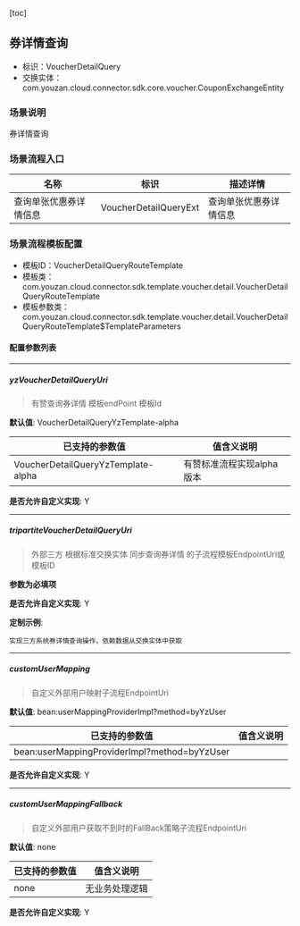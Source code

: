 [toc]

## 券详情查询
- 标识：VoucherDetailQuery
- 交换实体：com.youzan.cloud.connector.sdk.core.voucher.CouponExchangeEntity
### 场景说明
券详情查询
### 场景流程入口

名称 | 标识 | 描述详情
---|---|---
查询单张优惠券详情信息 | VoucherDetailQueryExt | 查询单张优惠券详情信息

### 场景流程模板配置
- 模板ID：VoucherDetailQueryRouteTemplate
- 模板类：com.youzan.cloud.connector.sdk.template.voucher.detail.VoucherDetailQueryRouteTemplate
- 模板参数类：com.youzan.cloud.connector.sdk.template.voucher.detail.VoucherDetailQueryRouteTemplate$TemplateParameters

#### 配置参数列表

---
##### yzVoucherDetailQueryUri
> 有赞查询券详情 模板endPoint 模板Id

**默认值**: VoucherDetailQueryYzTemplate-alpha

已支持的参数值 | 值含义说明
---|---
VoucherDetailQueryYzTemplate-alpha | 有赞标准流程实现alpha版本

**是否允许自定义实现**: Y

---
##### tripartiteVoucherDetailQueryUri
> 外部三方 根据标准交换实体 同步查询券详情 的子流程模板EndpointUri或模板ID

**参数为必填项**


**是否允许自定义实现**: Y


**定制示例**:
```
实现三方系统券详情查询操作，依赖数据从交换实体中获取
```
---
##### customUserMapping
> 自定义外部用户映射子流程EndpointUri

**默认值**: bean:userMappingProviderImpl?method=byYzUser

已支持的参数值 | 值含义说明
---|---
bean:userMappingProviderImpl?method=byYzUser | 

**是否允许自定义实现**: Y

---
##### customUserMappingFallback
> 自定义外部用户获取不到时的FallBack策略子流程EndpointUri

**默认值**: none

已支持的参数值 | 值含义说明
---|---
none | 无业务处理逻辑

**是否允许自定义实现**: Y


